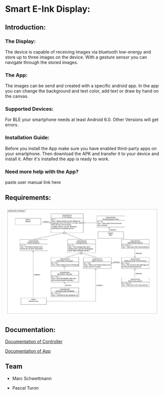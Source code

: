# Smart E-Ink Display:

## Introduction:

### The Display:

The device is capable of receiving images via bluetooth low-energy and store up to three images on the device. With a gesture sensor you can navigate through the stored images. 

### The App:

The images can be send and created with a specific android app. In the app you can change the background and text color, add text or draw by hand on the canvas. 

### Supported Devices: 

For BLE your smartphone needs at least Android 6.0. Other Versions will get errors.

### Installation Guide: 

Before you install the App make sure you have enabled third-party apps on your smartphone. Then download the APK and transfer it to your device and install it. After it's installed the app is ready to work. 

### Need more help with the App? 

paste user manual link here 

## Requirements: 

<img src="img/requirements.jpg">

## Documentation: 

[Documentation of Controller](https://github.com/IoT-Lab-Minden/smartes-e-ink/tree/board-master)

[Documentation of App](https://github.com/IoT-Lab-Minden/smartes-e-ink/tree/app-master)

## Team

* Marc Schwettmann 

* Pascal Turon




